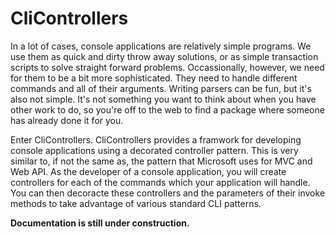 # CliControllers

In a lot of cases, console applications are relatively simple programs. We use them as quick and dirty throw away solutions, or as simple transaction scripts to solve straight forward problems. Occassionally, however, we need for them to be a bit more sophisticated. They need to handle different commands and all of their arguments. Writing parsers can be fun, but it's also not simple. It's not something you want to think about when you have other work to do, so you're off to the web to find a package where someone has already done it for you.

Enter CliControllers. CliControllers provides a framwork for developing console applications using a decorated controller pattern. This is very similar to, if not the same as, the pattern that Microsoft uses for MVC and Web API. As the developer of a console application, you will create controllers for each of the commands which your application will handle. You can then decoracte these controllers and the parameters of their invoke methods to take advantage of various standard CLI patterns.

**Documentation is still under construction.**
